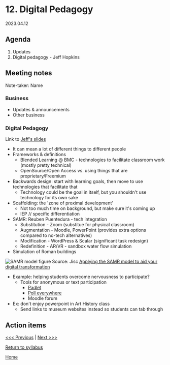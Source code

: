 # 12. Digital Pedagogy

2023.04.12

## Agenda
1. Updates
2. Digital pedagogy - Jeff Hopkins

## Meeting notes
Note-taker: Name

### Business
- Updates & announcements
- Other business

### Digital Pedagogy

Link to [Jeff's slides](https://www.canva.com/design/DAFf09Yh7vs/qNo_lkXAhtYomdy17XYT0A/edit?utm_source=shareButton&utm_medium=email&utm_campaign=designshare)

- It can mean a lot of different things to different people
- Frameworks & definitions
  - Blended Learning @ BMC - technologies to facilitate classroom work (mostly pretty technical)
  - OpenSource/Open Access vs. using things that are proprietary/Freemium
- Backwards design: start with learning goals, then move to use technologies that facilitate that
  - Technology could be the goal in itself, but you shouldn't use technology for its own sake
- Scaffolding: the 'zone of proximal development'
  - Not too much time on background, but make sure it's coming up
  - IEP // specific differentiation
- SAMR: Reuben Puentedura - tech integration
  - Substitution - Zoom (substitue for physical classroom)
  - Augmentation - Moodle, PowerPoint (provides extra options compared to no-tech alternatives)
  - Modification - WordPress & Scalar (significant task redesign)
  - Redefinition - AR/VR - sandbox water flow simulation
- Simulation of Roman buildings

![SAMR model figure](https://www.jisc.ac.uk/sites/default/files/samr-model-diagram.png)
Source: Jisc [Applying the SAMR model to aid your digital transformation](https://www.jisc.ac.uk/guides/applying-the-samr-model#)

- Example: helping students overcome nervousness to participate?
  - Tools for anonymous or text participation
    - [Padlet](https://padlet.com/)
    - [Poll everywhere](https://www.polleverywhere.com/)
    - Moodle forum
- Ex: don't enjoy powerpoint in Art History class
  - Send links to museum websites instead so students can tab through

## Action items


[<<< Previous]() | [Next >>>]()

[Return to syllabus](../syllabus.md)

[Home](../README.md)
